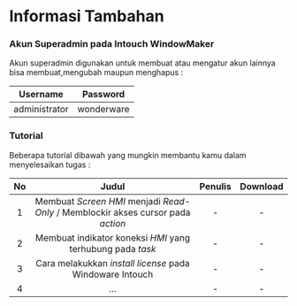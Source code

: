 # Informasi Tambahan

### Akun Superadmin pada Intouch WindowMaker

Akun superadmin digunakan untuk membuat atau mengatur akun lainnya bisa membuat,mengubah maupun menghapus :

| Username   | Password  |
| :-----: | :--------: | 
| administrator | wonderware | 



### Tutorial

Beberapa tutorial dibawah yang mungkin membantu kamu dalam menyelesaikan tugas :

| No | Judul | Penulis | Download |
| :-----: | :------: | :------: | :------: | 
| 1 | Membuat _Screen HMI_ menjadi _Read-Only_ / Memblockir akses cursor pada _action_ | - | - |
| 2 | Membuat indikator koneksi _HMI_ yang terhubung pada _task_ | - | - |
| 3 | Cara melakukkan _install license_ pada Windoware Intouch | - | - |
| 4 | ... | - | - |

